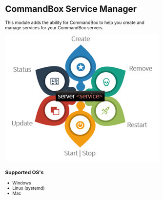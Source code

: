 # CommandBox Service Manager

This module adds the ability for CommandBox to help you create and manage services for your CommandBox servers.

![](.gitbook/assets/capture1.PNG)

### Supported OS's

* Windows 
* Linux \(systemd\)
* Mac





